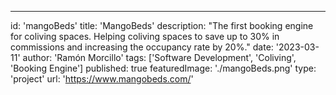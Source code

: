 ---
id: 'mangoBeds'
title: 'MangoBeds'
description: "The first booking engine for coliving spaces. Helping coliving spaces to save up to 30% in commissions and increasing the occupancy rate by 20%."
date: '2023-03-11'
author: 'Ramón Morcillo'
tags: ['Software Development', 'Coliving', 'Booking Engine']
published: true
featuredImage: './mangoBeds.png'
type: 'project'
url: 'https://www.mangobeds.com/'

